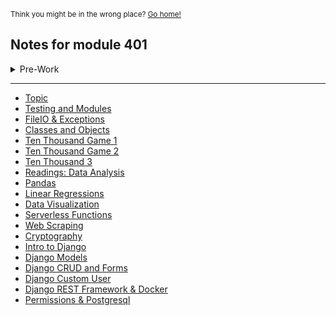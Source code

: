 <sub>Think you might be in the wrong place? [Go home!](../README.md)</sub>

## Notes for module 401
<details>
<summary>Pre-Work</summary>
   <ul>
   <li> <a href="/reading-notes/401/prep-work/commandLine.html">Command Line</a></li>

   <li> <a href="/reading-notes/401/prep-work/DSA.html">Data Structures and Algorithms</a></li>
</ul>
</details>

<hr>

* [Topic](class1Notes.md)
* [Testing and Modules](class2Notes.md)
* [FileIO & Exceptions](class3Notes.md)
* [Classes and Objects](class4Notes.md)
* [Ten Thousand Game 1](class6Notes.md)
* [Ten Thousand Game 2](class7Notes.md)
* [Ten Thousand 3](class8Notes.md)
* [Readings: Data Analysis](class11Notes.md)
* [Pandas](class12Notes.md)
* [Linear Regressions](class13Notes.md)
* [Data Visualization](class14Notes.md)
* [Serverless Functions](class16Notes.md)
* [Web Scraping](class17Notes.md)
* [Cryptography](class18Notes.md)
* [Intro to Django](class26Notes.md)
* [Django Models](class27Notes.md)
* [Django CRUD and Forms](class28Notes.md)
* [Django Custom User](class29Notes.md)
* [Django REST Framework & Docker](class31Notes.md)
* [Permissions & Postgresql](class32Notes.md)